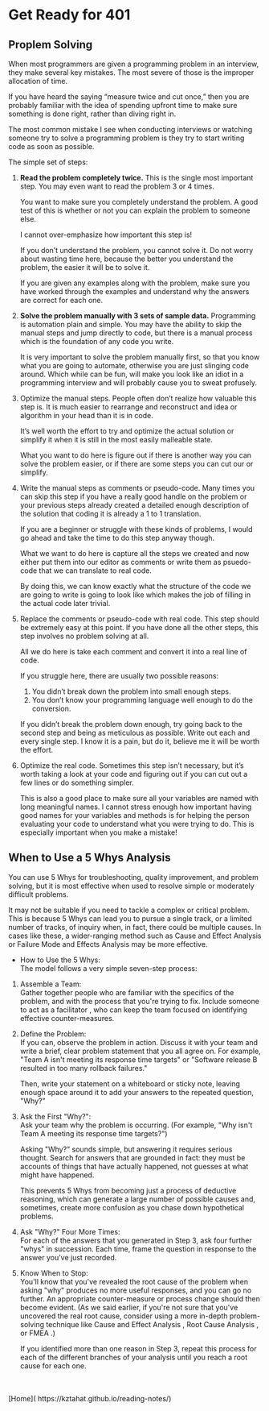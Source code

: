 # Get Ready for 401

## Proplem Solving 
When most programmers are given a programming problem in an interview, they make several key mistakes.  The most severe of those is the improper allocation of time.<br />

If you have heard the saying “measure twice and cut once,” then you are probably familiar with the idea of spending upfront time to make sure something is done right, rather than diving right in.<br />

The most common mistake I see when conducting interviews or watching someone try to solve a programming problem is they try to start writing code as soon as possible.<br />

The simple set of steps: <br />

1. **Read the problem completely twice.**
    This is the single most important step.  You may even want to read the problem 3 or 4 times.

    You want to make sure you completely understand the problem.  A good test of this is whether or not you can explain the problem to someone else.

    I cannot over-emphasize how important this step is!

    If you don’t understand the problem, you cannot solve it.  Do not worry about wasting time here, because the better you understand the problem, the easier it will be to solve it.

    If you are given any examples along with the problem, make sure you have worked through the examples and understand why the answers are correct for each one.

2. **Solve the problem manually with 3 sets of sample data.**
    Programming is automation plain and simple.  You may have the ability to skip the manual steps and jump directly to code, but there is a manual process which is the foundation of any code you write.

    It is very important to solve the problem manually first, so that you know what you are going to automate, otherwise you are just slinging code around.  Which while can be fun, will make you look like an idiot in a programming interview and will probably cause you to sweat profusely.
    <br />

3. Optimize the manual steps.
    People often don’t realize how valuable this step is.  It is much easier to rearrange and reconstruct and idea or algorithm in your head than it is in code.

    It’s well worth the effort to try and optimize the actual solution or simplify it when it is still in the most easily malleable state.

    What you want to do here is figure out if there is another way you can solve the problem easier, or if there are some steps you can cut our or simplify.
    <br />

4. Write the manual steps as comments or pseudo-code.
    Many times you can skip this step if you have a really good handle on the problem or your previous steps already created a detailed enough description of the solution that coding it is already a 1 to 1 translation.

    If you are a beginner or struggle with these kinds of problems, I would go ahead and take the time to do this step anyway though.

    What we want to do here is capture all the steps we created and now either put them into our editor as comments or write them as psuedo-code that we can translate to real code.

    By doing this, we can know exactly what the structure of the code we are going to write is going to look like which makes the job of filling in the actual code later trivial.
    <br />

5. Replace the comments or pseudo-code with real code.
    This step should be extremely easy at this point.  If you have done all the other steps, this step involves no problem solving at all.

    All we do here is take each comment and convert it into a real line of code.

    If you struggle here, there are usually two possible reasons:

    1. You didn’t break down the problem into small enough steps.
    2. You don’t know your programming language well enough to do the conversion.

    If you didn’t break the problem down enough, try going back to the second step and being as meticulous as possible.  Write out each and every single step.  I know it is a pain, but do it, believe me it will be worth the effort.
    <br />
6. Optimize the real code.
    Sometimes this step isn’t necessary, but it’s worth taking a look at your code and figuring out if you can cut out a few lines or do something simpler.

    This is also a good place to make sure all your variables are named with long meaningful names.  I cannot stress enough how important having good names for your variables and methods is for helping the person evaluating your code to understand what you were trying to do.  This is especially important when you make a mistake!
    <br />

## When to Use a 5 Whys Analysis
You can use 5 Whys for troubleshooting, quality improvement, and problem solving, but it is most effective when used to resolve simple or moderately difficult problems.

It may not be suitable if you need to tackle a complex or critical problem. This is because 5 Whys can lead you to pursue a single track, or a limited number of tracks, of inquiry when, in fact, there could be multiple causes. In cases like these, a wider-ranging method such as Cause and Effect Analysis or Failure Mode and Effects Analysis  may be more effective.

- How to Use the 5 Whys: <br />
The model follows a very simple seven-step process:

1. Assemble a Team: <br />
    Gather together people who are familiar with the specifics of the problem, and with the process that you're trying to fix. Include someone to act as a facilitator , who can keep the team focused on identifying effective counter-measures.

2. Define the Problem: <br />
    If you can, observe the problem in action. Discuss it with your team and write a brief, clear problem statement that you all agree on. For example, "Team A isn't meeting its response time targets" or "Software release B resulted in too many rollback failures."

    Then, write your statement on a whiteboard or sticky note, leaving enough space around it to add your answers to the repeated question, "Why?"

3. Ask the First "Why?": <br />
    Ask your team why the problem is occurring. (For example, "Why isn't Team A meeting its response time targets?")

    Asking "Why?" sounds simple, but answering it requires serious thought. Search for answers that are grounded in fact: they must be accounts of things that have actually happened, not guesses at what might have happened.

    This prevents 5 Whys from becoming just a process of deductive reasoning, which can generate a large number of possible causes and, sometimes, create more confusion as you chase down hypothetical problems.

4. Ask "Why?" Four More Times: <br />
    For each of the answers that you generated in Step 3, ask four further "whys" in succession. Each time, frame the question in response to the answer you've just recorded.

5. Know When to Stop: <br />
    You'll know that you've revealed the root cause of the problem when asking "why" produces no more useful responses, and you can go no further. An appropriate counter-measure or process change should then become evident. (As we said earlier, if you're not sure that you've uncovered the real root cause, consider using a more in-depth problem-solving technique like Cause and Effect Analysis , Root Cause Analysis , or FMEA .)

    If you identified more than one reason in Step 3, repeat this process for each of the different branches of your analysis until you reach a root cause for each one.

<br />
<br />
[Home]( https://kztahat.github.io/reading-notes/)